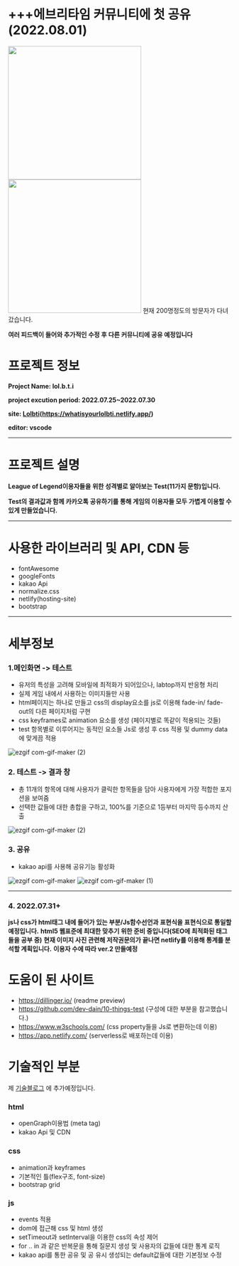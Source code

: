 # +++에브리타임 커뮤니티에 첫 공유(2022.08.01)
<img src="https://user-images.githubusercontent.com/93189402/182034387-d374c9c9-e202-47ff-a4e6-8bd539c405a1.png" style="width:300px;"/>
<img src="https://user-images.githubusercontent.com/93189402/182034455-8dcdf157-8f26-4cf4-be82-df19a5e8d3c5.png" style="width:300px;"/>
현재 200명정도의 방문자가 다녀갔습니다.

**여러 피드백이 들어와 추가적인 수정 후 다른 커뮤니티에 공유 예정입니다**

# 프로젝트 정보

**Project Name: lol.b.t.i**

**project excution period: 2022.07.25~2022.07.30**

**site: <a href="https://whatisyourlolbti.netlify.app/">Lolbti</a>(https://whatisyourlolbti.netlify.app/)**

**editor: vscode**

---
# 프로젝트 설명

**League of Legend이용자들을 위한 성격별로 알아보는 Test(11가지 문항)입니다.**

**Test의 결과값과 함께 카카오톡 공유하기를 통해 게임의 이용자들 모두 가볍게 이용할 수 있게 만들었습니다.**

---
# 사용한 라이브러리 및 API, CDN 등
- fontAwesome
- googleFonts
- kakao Api
- normalize.css
- netlify(hosting-site)
- bootstrap

---
# 세부정보

### 1.메인화면  ->  테스트
- 유저의 특성을 고려해 모바일에 최적화가 되어있으나, labtop까지 반응형 처리
- 실제 게임 내에서 사용하는 이미지들만 사용 
- html페이지는 하나로 만들고 css의 display요소를 js로 이용해 fade-in/ fade-out의 다른 페이지처럼 구현
- css keyframes로 animation 요소를 생성 (페이지별로 똑같이 적용되는 것들)
- test 항목별로 이루어지는 동적인 요소들 Js로 생성 후 css 적용 및 dummy data에 맞게끔 적용

![ezgif com-gif-maker (2)](https://user-images.githubusercontent.com/93189402/181820266-ded849b1-1d2f-48a7-b093-48e87a4fc916.gif)

### 2. 테스트  ->  결과 창
- 총 11개의 항목에 대해 사용자가 클릭한 항목들을 담아 사용자에게 가장 적합한 포지션을 보여줌
- 선택한 값들에 대한 총합을 구하고, 100%를 기준으로 1등부터 마지막 등수까지 산출


![ezgif com-gif-maker (2)](https://user-images.githubusercontent.com/93189402/181820049-b6bebf77-b975-4e42-b9d4-750fba7a9699.gif)

### 3. 공유

- kakao api를 사용해 공유기능 활성화 

![ezgif com-gif-maker](https://user-images.githubusercontent.com/93189402/181824783-9056e96f-efe4-452e-9e7f-b6f3f1ec74fc.png)
![ezgif com-gif-maker (1)](https://user-images.githubusercontent.com/93189402/181824920-574667d8-cc17-461d-8355-9c467a644939.png)

---

### 4. 2022.07.31+

**js나 css가 html태그 내에 들어가 있는 부분/Js함수선언과 표현식을 표현식으로 통일할 예정입니다.**
**html5 웹표준에 최대한 맞추기 위한 준비 중입니다(SEO에 최적화된 태그들을 공부 중)**
**현재 이미지 사진 관련해 저작권문의가 끝나면 netlify를 이용해 통계를 분석할 계획입니다.**
**이용자 수에 따라 ver.2 만들예정**

# 도움이 된 사이트

- https://dillinger.io/ (readme preview)
- https://github.com/dev-dain/10-things-test (구성에 대한 부분을 참고했습니다.)
- https://www.w3schools.com/ (css property들을 Js로 변환하는데 이용)
- https://app.netlify.com/ (serverless로 배포하는데 이용)


# 기술적인 부분

제 <a href="https://velog.io/@kip">기술블로그</a> 에 추가예정입니다.

### html
- openGraph이용법 (meta tag)
- kakao Api 및 CDN
### css
- animation과 keyframes
- 기본적인 틀(flex구조, font-size)
- bootstrap grid 
### js
- events 적용 
- dom에 접근해 css 및 html 생성
- setTimeout과 setInterval을 이용한 css의 속성 제어
- for .. in 과 같은 반복문을 통해 질문지 생성 및 사용자의 값들에 대한 통계 로직 
- kakao api를 통한 공유 및 공 유시 생성되는 default값들에 대한 기본정보 수정
